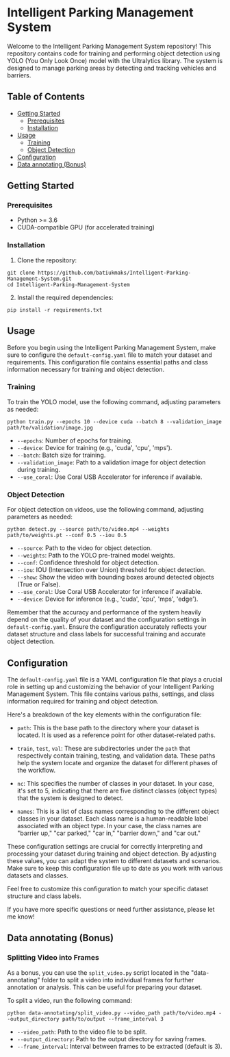# Intelligent Parking Management System

Welcome to the Intelligent Parking Management System repository! This repository contains code for training and performing object detection using YOLO (You Only Look Once) model with the Ultralytics library. The system is designed to manage parking areas by detecting and tracking vehicles and barriers.

## Table of Contents

- [Getting Started](#getting-started)
  - [Prerequisites](#prerequisites)
  - [Installation](#installation)
- [Usage](#usage)
  - [Training](#training)
  - [Object Detection](#object-detection)
- [Configuration](#configuration)
- [Data annotating (Bonus)](#data-annotating-bonus)

## Getting Started

### Prerequisites

- Python >= 3.6
- CUDA-compatible GPU (for accelerated training)

### Installation

1. Clone the repository:
```
git clone https://github.com/batiukmaks/Intelligent-Parking-Management-System.git
cd Intelligent-Parking-Management-System
```

2. Install the required dependencies:
```
pip install -r requirements.txt
```

## Usage

Before you begin using the Intelligent Parking Management System, make sure to configure the `default-config.yaml` file to match your dataset and requirements. This configuration file contains essential paths and class information necessary for training and object detection.

### Training

To train the YOLO model, use the following command, adjusting parameters as needed:
```
python train.py --epochs 10 --device cuda --batch 8 --validation_image path/to/validation/image.jpg
```

- `--epochs`: Number of epochs for training.
- `--device`: Device for training (e.g., 'cuda', 'cpu', 'mps').
- `--batch`: Batch size for training.
- `--validation_image`: Path to a validation image for object detection during training.
- `--use_coral`: Use Coral USB Accelerator for inference if available.

### Object Detection

For object detection on videos, use the following command, adjusting parameters as needed:
```
python detect.py --source path/to/video.mp4 --weights path/to/weights.pt --conf 0.5 --iou 0.5
```

- `--source`: Path to the video for object detection.
- `--weights`: Path to the YOLO pre-trained model weights.
- `--conf`: Confidence threshold for object detection.
- `--iou`: IOU (Intersection over Union) threshold for object detection.
- `--show`: Show the video with bounding boxes around detected objects (True or False).
- `--use_coral`: Use Coral USB Accelerator for inference if available.
- `--device`: Device for inference (e.g., 'cuda', 'cpu', 'mps', 'edge').

Remember that the accuracy and performance of the system heavily depend on the quality of your dataset and the configuration settings in `default-config.yaml`. Ensure the configuration accurately reflects your dataset structure and class labels for successful training and accurate object detection.


## Configuration

The `default-config.yaml` file is a YAML configuration file that plays a crucial role in setting up and customizing the behavior of your Intelligent Parking Management System. This file contains various paths, settings, and class information required for training and object detection.

Here's a breakdown of the key elements within the configuration file:

- `path`: This is the base path to the directory where your dataset is located. It is used as a reference point for other dataset-related paths.

- `train`, `test`, `val`: These are subdirectories under the `path` that respectively contain training, testing, and validation data. These paths help the system locate and organize the dataset for different phases of the workflow.

- `nc`: This specifies the number of classes in your dataset. In your case, it's set to 5, indicating that there are five distinct classes (object types) that the system is designed to detect.

- `names`: This is a list of class names corresponding to the different object classes in your dataset. Each class name is a human-readable label associated with an object type. In your case, the class names are "barrier up," "car parked," "car in," "barrier down," and "car out."

These configuration settings are crucial for correctly interpreting and processing your dataset during training and object detection. By adjusting these values, you can adapt the system to different datasets and scenarios. Make sure to keep this configuration file up to date as you work with various datasets and classes.

Feel free to customize this configuration to match your specific dataset structure and class labels.

If you have more specific questions or need further assistance, please let me know!

## Data annotating (Bonus)
### Splitting Video into Frames

As a bonus, you can use the `split_video.py` script located in the "data-annotating" folder to split a video into individual frames for further annotation or analysis. This can be useful for preparing your dataset.

To split a video, run the following command:
```
python data-annotating/split_video.py --video_path path/to/video.mp4 --output_directory path/to/output --frame_interval 3
```

- `--video_path`: Path to the video file to be split.
- `--output_directory`: Path to the output directory for saving frames.
- `--frame_interval`: Interval between frames to be extracted (default is 3).

